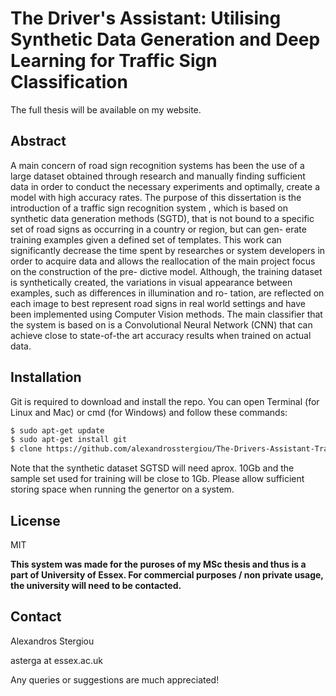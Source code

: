 # The Driver's Assistant: Utilising Synthetic Data Generation and Deep Learning for Traffic Sign Classification

The full thesis will be available on my website.

## Abstract
A main concern of road sign recognition systems has been the use of a large dataset obtained through research and manually finding sufficient data in order to conduct the necessary experiments and optimally, create a model with high accuracy rates. The purpose of this dissertation is the introduction of a traffic sign recognition system , which is based on synthetic data generation methods (SGTD), that is not bound to a specific set of road signs as occurring in a country or region, but can gen- erate training examples given a defined set of templates. This work can significantly decrease the time spent by researches or system developers in order to acquire data and allows the reallocation of the main project focus on the construction of the pre- dictive model. Although, the training dataset is synthetically created, the variations in visual appearance between examples, such as differences in illumination and ro- tation, are reflected on each image to best represent road signs in real world settings and have been implemented using Computer Vision methods. The main classifier that the system is based on is a Convolutional Neural Network (CNN) that can achieve close to state-of-the art accuracy results when trained on actual data.

## Installation
Git is required to download and install the repo. You can open Terminal (for Linux and Mac) or cmd (for Windows) and follow these commands:
```sh
$ sudo apt-get update
$ sudo apt-get install git
$ clone https://github.com/alexandrosstergiou/The-Drivers-Assistant-Traffic-Sign-Recognition
```

Note that the synthetic dataset SGTSD will need aprox. 10Gb and the sample set used for training will be close to 1Gb.
Please allow sufficient storing space when running the genertor on a system.

## License
MIT

**This system was made for the puroses of my MSc thesis and thus is a part of University of Essex. For commercial purposes / non private usage, the university will need to be contacted.**

## Contact
Alexandros Stergiou

asterga at essex.ac.uk

Any queries or suggestions are much appreciated!
